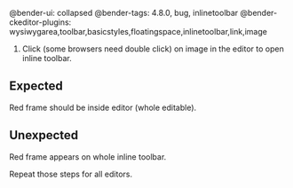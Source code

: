 @bender-ui: collapsed
@bender-tags: 4.8.0, bug, inlinetoolbar
@bender-ckeditor-plugins: wysiwygarea,toolbar,basicstyles,floatingspace,inlinetoolbar,link,image

1. Click (some browsers need double click) on image in the editor to open inline toolbar.

## Expected

Red frame should be inside editor (whole editable).

## Unexpected

Red frame appears on whole inline toolbar.

Repeat those steps for all editors.